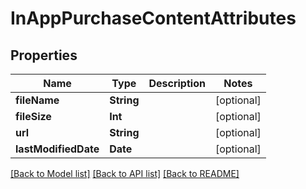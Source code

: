 # InAppPurchaseContentAttributes

## Properties
Name | Type | Description | Notes
------------ | ------------- | ------------- | -------------
**fileName** | **String** |  | [optional] 
**fileSize** | **Int** |  | [optional] 
**url** | **String** |  | [optional] 
**lastModifiedDate** | **Date** |  | [optional] 

[[Back to Model list]](../README.md#documentation-for-models) [[Back to API list]](../README.md#documentation-for-api-endpoints) [[Back to README]](../README.md)


